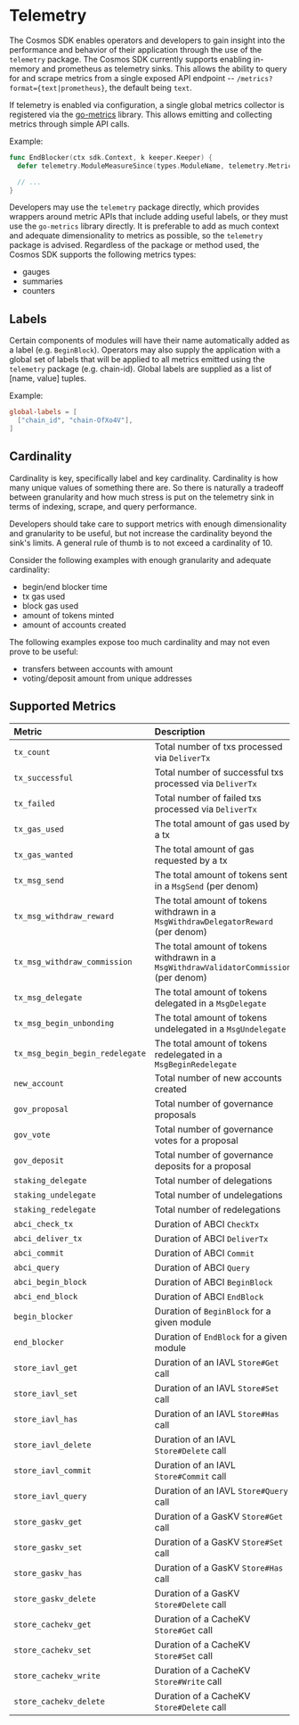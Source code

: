 <!--
order: 8
-->

# Telemetry

The Cosmos SDK enables operators and developers to gain insight into the performance and behavior of
their application through the use of the `telemetry` package. The Cosmos SDK currently supports
enabling in-memory and prometheus as telemetry sinks. This allows the ability to query for and scrape
metrics from a single exposed API endpoint -- `/metrics?format={text|prometheus}`, the default being
`text`.

If telemetry is enabled via configuration, a single global metrics collector is registered via the
[go-metrics](https://github.com/armon/go-metrics) library. This allows emitting and collecting
metrics through simple API calls.

Example:

```go
func EndBlocker(ctx sdk.Context, k keeper.Keeper) {
  defer telemetry.ModuleMeasureSince(types.ModuleName, telemetry.MetricKeyEndBlocker)

  // ...
}
```

Developers may use the `telemetry` package directly, which provides wrappers around metric APIs
that include adding useful labels, or they must use the `go-metrics` library directly. It is preferable
to add as much context and adequate dimensionality to metrics as possible, so the `telemetry` package
is advised. Regardless of the package or method used, the Cosmos SDK supports the following metrics
types:

* gauges
* summaries
* counters

## Labels

Certain components of modules will have their name automatically added as a label (e.g. `BeginBlock`).
Operators may also supply the application with a global set of labels that will be applied to all
metrics emitted using the `telemetry` package (e.g. chain-id). Global labels are supplied as a list
of [name, value] tuples.

Example:

```toml
global-labels = [
  ["chain_id", "chain-OfXo4V"],
]
```

## Cardinality

Cardinality is key, specifically label and key cardinality. Cardinality is how many unique values of
something there are. So there is naturally a tradeoff between granularity and how much stress is put
on the telemetry sink in terms of indexing, scrape, and query performance.

Developers should take care to support metrics with enough dimensionality and granularity to be
useful, but not increase the cardinality beyond the sink's limits. A general rule of thumb is to not
exceed a cardinality of 10.

Consider the following examples with enough granularity and adequate cardinality:

* begin/end blocker time
* tx gas used
* block gas used
* amount of tokens minted
* amount of accounts created

The following examples expose too much cardinality and may not even prove to be useful:

* transfers between accounts with amount
* voting/deposit amount from unique addresses

## Supported Metrics

| Metric                          | Description                                                                            | Unit         | Type    |
| :------------------------------ | :------------------------------------------------------------------------------------- | :----------- | :------ |
| `tx_count`                      | Total number of txs processed via `DeliverTx`                                          | tx           | counter |
| `tx_successful`                 | Total number of successful txs processed via `DeliverTx`                               | tx           | counter |
| `tx_failed`                     | Total number of failed txs processed via `DeliverTx`                                   | tx           | counter |
| `tx_gas_used`                   | The total amount of gas used by a tx                                                   | gas          | gauge   |
| `tx_gas_wanted`                 | The total amount of gas requested by a tx                                              | gas          | gauge   |
| `tx_msg_send`                   | The total amount of tokens sent in a `MsgSend` (per denom)                             | token        | gauge   |
| `tx_msg_withdraw_reward`        | The total amount of tokens withdrawn in a `MsgWithdrawDelegatorReward` (per denom)     | token        | gauge   |
| `tx_msg_withdraw_commission`    | The total amount of tokens withdrawn in a `MsgWithdrawValidatorCommission` (per denom) | token        | gauge   |
| `tx_msg_delegate`               | The total amount of tokens delegated in a `MsgDelegate`                                | token        | gauge   |
| `tx_msg_begin_unbonding`        | The total amount of tokens undelegated in a `MsgUndelegate`                            | token        | gauge   |
| `tx_msg_begin_begin_redelegate` | The total amount of tokens redelegated in a `MsgBeginRedelegate`                       | token        | gauge   |
| `new_account`                   | Total number of new accounts created                                                   | account      | counter |
| `gov_proposal`                  | Total number of governance proposals                                                   | proposal     | counter |
| `gov_vote`                      | Total number of governance votes for a proposal                                        | vote         | counter |
| `gov_deposit`                   | Total number of governance deposits for a proposal                                     | deposit      | counter |
| `staking_delegate`              | Total number of delegations                                                            | delegation   | counter |
| `staking_undelegate`            | Total number of undelegations                                                          | undelegation | counter |
| `staking_redelegate`            | Total number of redelegations                                                          | redelegation | counter |
| `abci_check_tx`                 | Duration of ABCI `CheckTx`                                                             | ms           | summary |
| `abci_deliver_tx`               | Duration of ABCI `DeliverTx`                                                           | ms           | summary |
| `abci_commit`                   | Duration of ABCI `Commit`                                                              | ms           | summary |
| `abci_query`                    | Duration of ABCI `Query`                                                               | ms           | summary |
| `abci_begin_block`              | Duration of ABCI `BeginBlock`                                                          | ms           | summary |
| `abci_end_block`                | Duration of ABCI `EndBlock`                                                            | ms           | summary |
| `begin_blocker`                 | Duration of `BeginBlock` for a given module                                            | ms           | summary |
| `end_blocker`                   | Duration of `EndBlock` for a given module                                              | ms           | summary |
| `store_iavl_get`                | Duration of an IAVL `Store#Get` call                                                   | ms           | summary |
| `store_iavl_set`                | Duration of an IAVL `Store#Set` call                                                   | ms           | summary |
| `store_iavl_has`                | Duration of an IAVL `Store#Has` call                                                   | ms           | summary |
| `store_iavl_delete`             | Duration of an IAVL `Store#Delete` call                                                | ms           | summary |
| `store_iavl_commit`             | Duration of an IAVL `Store#Commit` call                                                | ms           | summary |
| `store_iavl_query`              | Duration of an IAVL `Store#Query` call                                                 | ms           | summary |
| `store_gaskv_get`               | Duration of a GasKV `Store#Get` call                                                   | ms           | summary |
| `store_gaskv_set`               | Duration of a GasKV `Store#Set` call                                                   | ms           | summary |
| `store_gaskv_has`               | Duration of a GasKV `Store#Has` call                                                   | ms           | summary |
| `store_gaskv_delete`            | Duration of a GasKV `Store#Delete` call                                                | ms           | summary |
| `store_cachekv_get`             | Duration of a CacheKV `Store#Get` call                                                 | ms           | summary |
| `store_cachekv_set`             | Duration of a CacheKV `Store#Set` call                                                 | ms           | summary |
| `store_cachekv_write`           | Duration of a CacheKV `Store#Write` call                                               | ms           | summary |
| `store_cachekv_delete`          | Duration of a CacheKV `Store#Delete` call                                              | ms           | summary |
